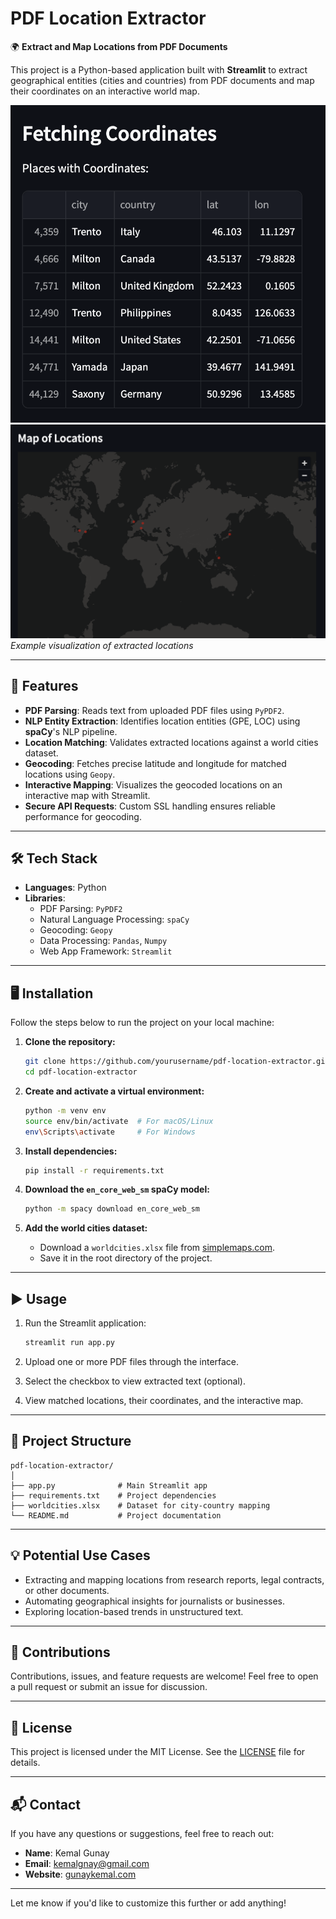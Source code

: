 

# PDF Location Extractor  

🌍 **Extract and Map Locations from PDF Documents**  

This project is a Python-based application built with **Streamlit** to extract geographical entities (cities and countries) from PDF documents and map their coordinates on an interactive world map.  

![PDF Location Extractor Screenshot](/images/picture1.png)  
![PDF Location Extractor Screenshot](/images/picture2.png)
*Example visualization of extracted locations*  


---

## 🚀 Features  

- **PDF Parsing**: Reads text from uploaded PDF files using `PyPDF2`.  
- **NLP Entity Extraction**: Identifies location entities (GPE, LOC) using **spaCy**'s NLP pipeline.  
- **Location Matching**: Validates extracted locations against a world cities dataset.  
- **Geocoding**: Fetches precise latitude and longitude for matched locations using `Geopy`.  
- **Interactive Mapping**: Visualizes the geocoded locations on an interactive map with Streamlit.  
- **Secure API Requests**: Custom SSL handling ensures reliable performance for geocoding.  

---

## 🛠️ Tech Stack  

- **Languages**: Python  
- **Libraries**:  
  - PDF Parsing: `PyPDF2`  
  - Natural Language Processing: `spaCy`  
  - Geocoding: `Geopy`  
  - Data Processing: `Pandas`, `Numpy`  
  - Web App Framework: `Streamlit`  

---

## 🖥️ Installation  

Follow the steps below to run the project on your local machine:  

1. **Clone the repository:**  
   ```bash
   git clone https://github.com/yourusername/pdf-location-extractor.git  
   cd pdf-location-extractor  
   ```  

2. **Create and activate a virtual environment:**  
   ```bash
   python -m venv env  
   source env/bin/activate  # For macOS/Linux
   env\Scripts\activate     # For Windows  
   ```  

3. **Install dependencies:**  
   ```bash
   pip install -r requirements.txt  
   ```  

4. **Download the `en_core_web_sm` spaCy model:**  
   ```bash
   python -m spacy download en_core_web_sm  
   ```  

5. **Add the world cities dataset:**  
   - Download a `worldcities.xlsx` file from [simplemaps.com](https://simplemaps.com/data/world-cities).  
   - Save it in the root directory of the project.  

---

## ▶️ Usage  

1. Run the Streamlit application:  
   ```bash
   streamlit run app.py  
   ```  

2. Upload one or more PDF files through the interface.  

3. Select the checkbox to view extracted text (optional).  

4. View matched locations, their coordinates, and the interactive map.  

---

## 📂 Project Structure  

```
pdf-location-extractor/  
│  
├── app.py              # Main Streamlit app  
├── requirements.txt    # Project dependencies  
├── worldcities.xlsx    # Dataset for city-country mapping  
└── README.md           # Project documentation  
```  

---

## 💡 Potential Use Cases  

- Extracting and mapping locations from research reports, legal contracts, or other documents.  
- Automating geographical insights for journalists or businesses.  
- Exploring location-based trends in unstructured text.  

---

## 🤝 Contributions  

Contributions, issues, and feature requests are welcome! Feel free to open a pull request or submit an issue for discussion.  

---

## 📜 License  

This project is licensed under the MIT License. See the [LICENSE](LICENSE) file for details.  

---

## 📬 Contact  

If you have any questions or suggestions, feel free to reach out:  

- **Name**: Kemal Gunay  
- **Email**: kemalgnay@gmail.com 
- **Website**: [gunaykemal.com](https://gunaykemal.com)  

---

Let me know if you'd like to customize this further or add anything!
